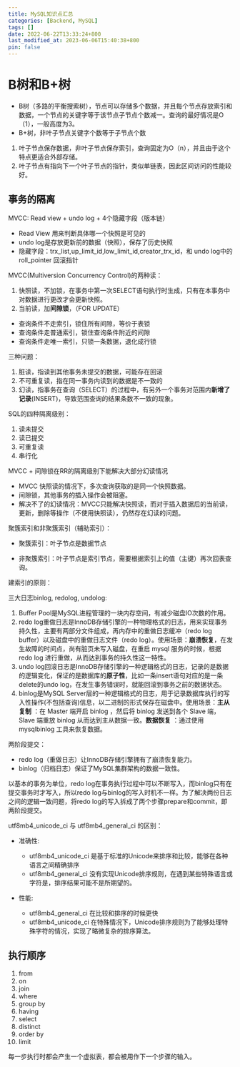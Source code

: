 ```yaml
---
title: MySQL知识点汇总
categories: [Backend, MySQL]
tags: []
date: 2022-06-22T13:33:24+800
last_modified_at: 2023-06-06T15:40:38+800
pin: false
---
```


# B树和B+树

- B树（多路的平衡搜索树），节点可以存储多个数据，并且每个节点存放索引和数据，一个节点的关键字等于该节点子节点个数减一。查询的最好情况是O（1），一般高度为3。
- B+树，非叶子节点关键字个数等于子节点个数
1. 叶子节点保存数据，非叶子节点保存索引，查询固定为O（n），并且由于这个特点更适合外部存储。
2. 叶子节点有指向下一个叶子节点的指针，类似单链表，因此区间访问的性能较好。

## 事务的隔离

MVCC: Read view + undo log + 4个隐藏字段（版本链）
- Read View 用来判断具体哪一个快照是可见的
- undo log是存放更新前的数据（快照），保存了历史快照
- 隐藏字段：trx_list,up_limit_id,low_limit_id,creator_trx_id，和 undo log中的 roll_pointer 回滚指针

MVCC(Multiversion Concurrency Control)的两种读：
1. 快照读，不加锁，在事务中第一次SELECT语句执行时生成，只有在本事务中对数据进行更改才会更新快照。
2. 当前读，加**间隙锁**，（FOR UPDATE）
- 查询条件不走索引，锁住所有间隙，等价于表锁
- 查询条件走普通索引，锁住查询条件附近的间隙
- 查询条件走唯一索引，只锁一条数据，退化成行锁

三种问题：
1. 脏读，指读到其他事务未提交的数据，可能存在回滚
2. 不可重复读，指在同一事务内读到的数据是不一致的
3. 幻读，指事务在查询（SELECT）的过程中，有另外一个事务对范围内**新增了记录**(INSERT)，导致范围查询的结果条数不一致的现象。

SQL的四种隔离级别：
1. 读未提交
2. 读已提交
3. 可重复读
4. 串行化

MVCC + 间隙锁在RR的隔离级别下能解决大部分幻读情况
- MVCC 快照读的情况下，多次查询获取的是同一个快照数据。
- 间隙锁，其他事务的插入操作会被阻塞。
- 解决不了的幻读情况：MVCC只能解决快照读，而对于插入数据后的当前读，更新，删除等操作（不使用快照读），仍然存在幻读的问题。

聚簇索引和非聚簇索引（辅助索引）：

- 聚簇索引：叶子节点是数据节点

- 非聚簇索引：叶子节点是索引节点，需要根据索引上的值（主键）再次回表查询。

建索引的原则：


三大日志binlog, redolog, undolog:
1. Buffer Pool是MySQL进程管理的一块内存空间，有减少磁盘IO次数的作用。
2. redo log重做日志是InnoDB存储引擎的一种物理格式的日志，用来实现事务持久性，主要有两部分文件组成，再内存中的重做日志缓冲（redo log buffer）以及磁盘中的重做日志文件（redo log）。使用场景：**崩溃恢复**，在发生故障的时间点，尚有脏页未写入磁盘，在重启 mysql 服务的时候，根据 redo log 进行重做，从而达到事务的持久性这一特性。
3. undo log回滚日志是InnoDB存储引擎的一种逻辑格式的日志，记录的是数据的逻辑变化，保证的是数据库的**原子性**，比如一条insert语句对应的是一条delete的undo log，在发生事务错误时，就能回滚到事务之前的数据状态。
4. binlog是MySQL Server层的一种逻辑格式的日志，用于记录数据库执行的写入性操作(不包括查询)信息，以二进制的形式保存在磁盘中。使用场景：**主从复制** ：在 Master 端开启 binlog ，然后将 binlog 发送到各个 Slave 端， Slave 端重放 binlog 从而达到主从数据一致。**数据恢复** ：通过使用 mysqlbinlog 工具来恢复数据。

两阶段提交：
- redo log（重做日志）让InnoDB存储引擎拥有了崩溃恢复能力。
- binlog（归档日志）保证了MySQL集群架构的数据一致性。

以基本的事务为单位，redo log在事务执行过程中可以不断写入，而binlog只有在提交事务时才写入，所以redo log与binlog的写入时机不一样。为了解决两份日志之间的逻辑一致问题，将redo log的写入拆成了两个步骤prepare和commit，即两阶段提交。


utf8mb4_unicode_ci 与 utf8mb4_general_ci 的区别：

- 准确性:
  - utf8mb4_unicode_ci 是基于标准的Unicode来排序和比较，能够在各种语言之间精确排序
  - utf8mb4_general_ci 没有实现Unicode排序规则，在遇到某些特殊语言或字符是，排序结果可能不是所期望的。

- 性能:
  - utf8mb4_general_ci 在比较和排序的时候更快
  - utf8mb4_unicode_ci 在特殊情况下，Unicode排序规则为了能够处理特殊字符的情况，实现了略微复杂的排序算法。

## 执行顺序

1. from
2. on
3. join
4. where
5. group by
6. having
7. select
8. distinct
9. order by
10. limit

每一步执行时都会产生一个虚拟表，都会被用作下一个步骤的输入。